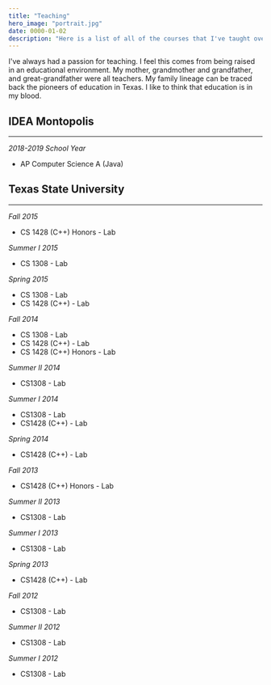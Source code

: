 ```yaml
---
title: "Teaching"
hero_image: "portrait.jpg"
date: 0000-01-02
description: "Here is a list of all of the courses that I've taught over the years."
---
```


I've always had a passion for teaching. I feel this comes from being raised
in an educational environment. My mother, grandmother and grandfather, and 
great-grandfather were all teachers. My family lineage can be traced back the 
pioneers of education in Texas. I like to think that education is in my blood.

## IDEA Montopolis 

------

*2018-2019 School Year*

* AP Computer Science A (Java)

## Texas State University

------

*Fall 2015*

* CS 1428 (C++) Honors - Lab

*Summer I 2015*

* CS 1308 - Lab

*Spring 2015*

* CS 1308 - Lab
* CS 1428 (C++) - Lab

*Fall 2014*

* CS 1308 - Lab
* CS 1428 (C++) - Lab
* CS 1428 (C++) Honors - Lab

*Summer II 2014*

* CS1308 - Lab

*Summer I 2014*

* CS1308 - Lab
* CS1428 (C++) - Lab

*Spring 2014*

* CS1428 (C++) - Lab

*Fall 2013*

* CS1428 (C++) Honors - Lab

*Summer II 2013*

* CS1308 - Lab

*Summer I 2013*

* CS1308 - Lab

*Spring 2013*

* CS1428 (C++) - Lab

*Fall 2012*

* CS1308 - Lab

*Summer II 2012*

* CS1308 - Lab

*Summer I 2012*

* CS1308 - Lab
